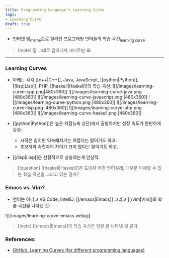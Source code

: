 ```yaml
---
title: Programming Language’s Learning Curve
tags:
- Learning Curve
draft: true
---
```


- 인터넷 밈<sub>meme</sub>으로 알려진 프로그래밍 언어들의 학습 곡선<sub>learning curve</sub>.

> [!note] 말 그대로 밈이니까 재미로만 😆


---
### Learning Curves
- 아래는 각각 [[c++|C++]], Java, JavaScript, [[python|Python]], [[lisp|Lisp]], PHP, [[haskell|Haskell]]의 학습 곡선:
    ![[/images/learning-curve-cpp.png|480x360]]
    ![[/images/learning-curve-java.png |480x360]]
    ![[/images/learning-curve-javascript.png |480x360]]
    ![[/images/learning-curve-python.png |480x360]]
    ![[/images/learning-curve-lisp.png |480x360]]
    ![[/images/learning-curve-php.png |480x360]]
    ![[/images/learning-curve-haskell.png |480x360]]

- [[python|Python]]은 높은 지점(`y`축 상단)에서 출발하지만 성장 속도가 완만하게 상승:
    - 시작은 쉽지만 익숙해지기는 어렵다는 말이기도 하고.
    - 초보자와 숙련자의 차이가 크지 않다는 말이기도 하고.
- [[/lisp|Lisp]]은 선형적으로 상승하는게 인상적.

> [!question] [[haskell|Haskell]]은 도대체 어떤 언어길래, 대부분 이해할 수 없는 학습 곡선을 그리고 있는 걸까?


### Emacs vs. Vim?
- 언어는 아니고 VS Code, IntelliJ, [[/emacs|Emacs]] 그리고 [[/vim|Vim]]의 학습 곡선을 나타낸 것:

![[/images/learning-curve-emacs.webp]]

> [!note] [[emacs|Emacs]]의 학습 곡선은 정말 잘 나타낸 것 같다.



### References:
- [GitHub, Learning Curves (for different programming languages)](https://github.com/Dobiasd/articles/blob/master/programming_language_learning_curves.md)